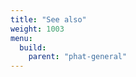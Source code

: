 ```yaml
---
title: "See also"
weight: 1003
menu:
  build:
    parent: "phat-general"
---
```


<!-- TODO.shelven: add more links -->
